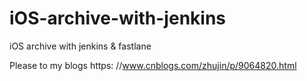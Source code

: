 # iOS-archive-with-jenkins
iOS archive with jenkins & fastlane


Please to my blogs 
https: //www.cnblogs.com/zhujin/p/9064820.html
